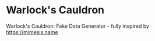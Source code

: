 # Warlock's Cauldron
Warlock's Cauldron: Fake Data Generator - fully inspired by https://mimesis.name
